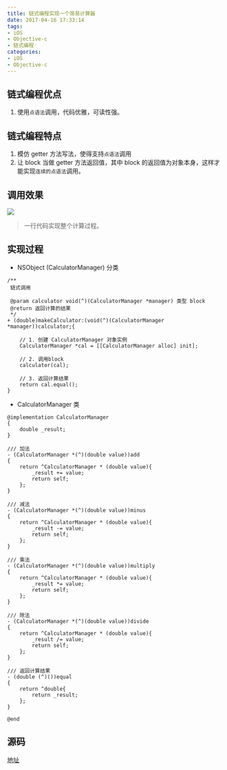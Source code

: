 ```yaml
---
title: 链式编程实现一个简易计算器
date: 2017-04-16 17:33:14
tags:
- iOS
- Objective-c
- 链式编程
categories:
- iOS
- Objective-c
---
```


## 链式编程优点
1. 使用`点语法`调用，代码优雅，可读性强。

## 链式编程特点
1. 模仿 getter 方法写法，使得支持`点语法`调用
2. 让 block 当做 getter 方法返回值，其中 block 的返回值为对象本身，这样才能实现`连续的点语法`调用。

<!-- more -->
## 调用效果

![](http://liangjinggege.com/Snip20170416_3.png)

>一行代码实现整个计算过程。

## 实现过程

- NSObject (CalculatorManager) 分类

```
/**
 链式调用

 @param calculator void(^)(CalculatorManager *manager) 类型 block
 @return 返回计算的结果
 */
+ (double)makeCalculator:(void(^)(CalculatorManager *manager))calculator;{
    
    // 1. 创建 CalculatorManager 对象实例
    CalculatorManager *cal = [[CalculatorManager alloc] init];
    
    // 2. 调用block
    calculator(cal);
    
    // 3. 返回计算结果
    return cal.equal();
}

```

- CalculatorManager 类

```
@implementation CalculatorManager
{
    double _result;
}

/// 加法
- (CalculatorManager *(^)(double value))add
{
    return ^CalculatorManager * (double value){
        _result += value;
        return self;
    };
}

/// 减法
- (CalculatorManager *(^)(double value))minus
{
    return ^CalculatorManager * (double value){
        _result -= value;
        return self;
    };
}

/// 乘法
- (CalculatorManager *(^)(double value))multiply
{
    return ^CalculatorManager * (double value){
        _result *= value;
        return self;
    };
}

/// 除法
- (CalculatorManager *(^)(double value))divide
{
    return ^CalculatorManager * (double value){
        _result /= value;
        return self;
    };
}

/// 返回计算结果
- (double (^)())equal
{
    return ^double{
        return _result;
    };
}

@end

```

## 源码

[地址](https://github.com/ljchen1129/Objective-C-Practice-Code/tree/master/BlockCalculator)